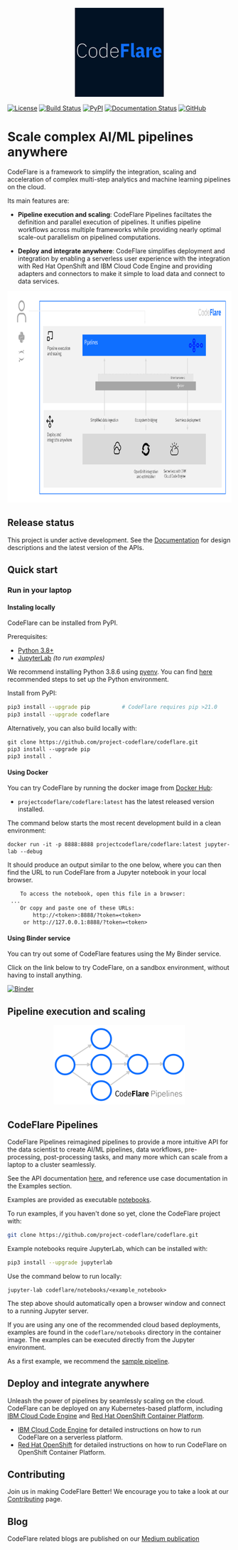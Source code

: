 <!--
{% comment %}
Copyright 2021 IBM

Licensed under the Apache License, Version 2.0 (the "License");
you may not use this file except in compliance with the License.
You may obtain a copy of the License at

http://www.apache.org/licenses/LICENSE-2.0

Unless required by applicable law or agreed to in writing, software
distributed under the License is distributed on an "AS IS" BASIS,
WITHOUT WARRANTIES OR CONDITIONS OF ANY KIND, either express or implied.
See the License for the specific language governing permissions and
limitations under the License.
{% endcomment %}
-->

<p align="center">
<img src="./images/codeflare_square.svg" width="200" height="200">
</p>

<!--
<p align="center">
<img src="./images/pipelines.svg" width="340" height="207">
</p> 
-->

[![License](https://img.shields.io/badge/license-Apache--2.0-blue.svg)](http://www.apache.org/licenses/LICENSE-2.0)
[![Build
Status](https://travis-ci.com/project-codeflare/codeflare.svg?branch=main)](https://travis-ci.com/project-codeflare/codeflare.svg?branch=main) 
[![PyPI](https://badge.fury.io/py/codeflare.svg)](https://badge.fury.io/py/codeflare)
[![Documentation Status](https://readthedocs.org/projects/codeflare/badge/?version=latest)](https://codeflare.readthedocs.io/en/latest/?badge=latest)
[![GitHub](https://img.shields.io/badge/issue_tracking-github-blue.svg)](https://github.com/project-codeflare/codeflare/issues)


# Scale complex AI/ML pipelines anywhere

CodeFlare is a framework to simplify the integration, scaling and acceleration of complex multi-step analytics and machine learning pipelines on the cloud.

Its main features are: 

* **Pipeline execution and scaling**:
CodeFlare Pipelines faciltates the definition and parallel execution of pipelines. It unifies pipeline workflows across multiple frameworks while providing nearly optimal scale-out parallelism on pipelined computations.
<!--CodeFlare Pipelines facilities the definition and parallel execution of pipelines. It unifies pipeline workflows across multiple platforms such as [scikit-learn](https://scikit-learn.org/) and [Apache Spark](https://spark.apache.org/), while providing nearly optimal scale-out parallelism on pipelined computations.-->

* **Deploy and integrate anywhere**: 
CodeFlare simplifies deployment and integration by enabling a serverless user experience with the integration with Red Hat OpenShift and IBM Cloud Code Engine and providing adapters and connectors to make it simple to load data and connect to data services.

<p align="center">
<img src="./images/codeflare_arch_diagram.svg" width="876" height="476">
</p>

## Release status

This project is under active development. See the [Documentation](https://codeflare.readthedocs.io/en/latest/index.html) for design descriptions and the latest version of the APIs. 

## Quick start

### Run in your laptop

#### Instaling locally

CodeFlare can be installed from PyPI.

Prerequisites:
* [Python 3.8+](https://www.python.org/downloads/)
* [JupyterLab](https://jupyter.org) *(to run examples)*

We recommend installing Python 3.8.6 using
[pyenv](https://github.com/pyenv/pyenv). You can find [here](https://codeflare.readthedocs.io/en/latest/getting_started/setting_python_env.html) recommended steps to set up the Python environment.



Install from PyPI:
```bash
pip3 install --upgrade pip          # CodeFlare requires pip >21.0
pip3 install --upgrade codeflare
```

Alternatively, you can also build locally with:
```shell
git clone https://github.com/project-codeflare/codeflare.git
pip3 install --upgrade pip
pip3 install .
```

#### Using Docker

You can try CodeFlare by running the docker image from [Docker Hub](https://hub.docker.com/r/projectcodeflare/codeflare/tags):
- `projectcodeflare/codeflare:latest` has the latest released version installed.

The command below starts the most recent development build in a clean environment:

```
docker run -it -p 8888:8888 projectcodeflare/codeflare:latest jupyter-lab --debug
```

It should produce an output similar to the one below, where you can then find the URL to run CodeFlare from a Jupyter notebook in your local browser.

```
    To access the notebook, open this file in a browser:
 ...
    Or copy and paste one of these URLs:
        http://<token>:8888/?token=<token>
     or http://127.0.0.1:8888/?token=<token>
```

#### Using Binder service

You can try out some of CodeFlare features using the My Binder service.

Click on the link below to try CodeFlare, on a sandbox environment, without having to install anything.

[![Binder](https://mybinder.org/badge_logo.svg)](https://mybinder.org/v2/gh/project-codeflare/codeflare.git/develop)


## Pipeline execution and scaling

<p align="center">
<img src="./images/pipelines.svg" width="296" height="180">
</p>

## CodeFlare Pipelines

CodeFlare Pipelines reimagined pipelines to provide a more intuitive API for the data scientist to create AI/ML pipelines, data workflows, pre-processing, post-processing tasks, and many more which can scale from a laptop to a cluster seamlessly.

See the API documentation [here](https://codeflare.readthedocs.io/en/latest/codeflare.pipelines.html), and reference use case documentation in the Examples section.

Examples are provided as executable [notebooks](https://github.com/project-codeflare/codeflare/tree/main/notebooks). 

To run examples, if you haven't done so yet, clone the CodeFlare project with:

```bash
git clone https://github.com/project-codeflare/codeflare.git
```

Example notebooks require JupyterLab, which can be installed with:
```bash
pip3 install --upgrade jupyterlab
```

Use the command below to run locally:
```shell
jupyter-lab codeflare/notebooks/<example_notebook>
```

The step above should automatically open a browser window and connect to a running Jupyter server.

If you are using any one of the recommended cloud based deployments, examples are found in the `codeflare/notebooks` directory in the container image. The examples can be executed directly from the Jupyter environment. 

As a first example, we recommend the [sample pipeline](https://github.com/project-codeflare/codeflare/blob/main/notebooks/sample_pipeline.ipynb).

## Deploy and integrate anywhere

Unleash the power of pipelines by seamlessly scaling on the cloud. CodeFlare can be deployed on any Kubernetes-based platform, including [IBM Cloud Code Engine](https://www.ibm.com/cloud/code-engine) and [Red Hat OpenShift Container Platform](https://www.openshift.com). 

- [IBM Cloud Code Engine](./deploy/ibm_cloud_code_engine) for detailed instructions on how to run CodeFlare on a serverless platform.
- [Red Hat OpenShift](./deploy/redhat_openshift) for detailed instructions on how to run CodeFlare on OpenShift Container Platform.

## Contributing

Join us in making CodeFlare Better! We encourage you to take a look at our [Contributing](CONTRIBUTING.md) page.

## Blog

CodeFlare related blogs are published on our [Medium publication](https://medium.com/codeflare)

